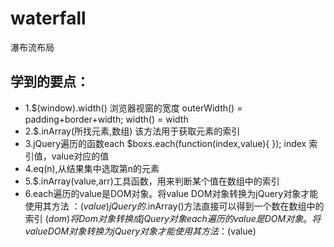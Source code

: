 # waterfall
瀑布流布局
## 学到的要点：
* 1.$(window).width() 浏览器视窗的宽度
outerWidth() = padding+border+width;
width() = width
* 2.$.inArray(所找元素,数组) 该方法用于获取元素的索引
* 3.jQuery遍历的函数each $boxs.each(function(index,value){
}); index 索引值，value对应的值
* 4.eq(n),从结果集中选取第n的元素
* 5.$.inArray(value,arr)工具函数，用来判断某个值在数组中的索引
* 6.each遍历的value是DOM对象。将value DOM对象转换为jQuery对象才能使用其方法 ：$(value)
jQuery的$.inArray()方法直接可以得到一个数在数组中的索引
$(dom) 将Dom对象转换成jQuery对象
each遍历的value是DOM对象。将value DOM对象转换为jQuery对象才能使用其方法 ：$(value)
